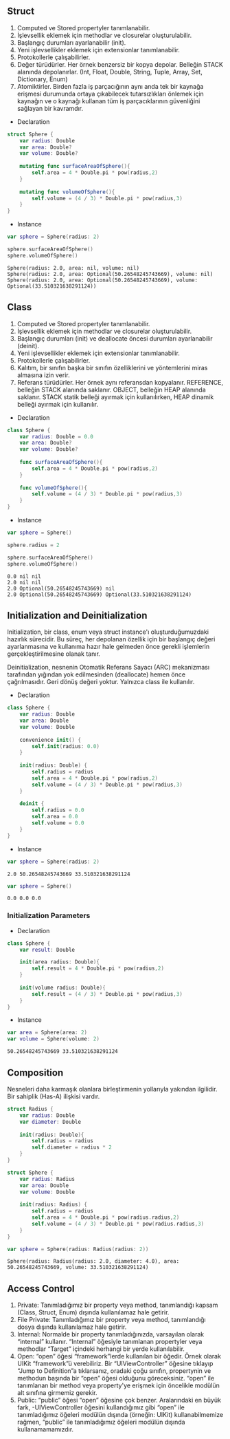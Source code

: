 ## Struct

1. Computed ve Stored propertyler tanımlanabilir.
2. İşlevsellik eklemek için methodlar ve closurelar oluşturulabilir.
3. Başlangıç durumları ayarlanabilir (init).
4. Yeni işlevsellikler eklemek için extensionlar tanımlanabilir.
5. Protokollerle çalışabilirler.
6. Değer türüdürler. Her örnek benzersiz bir kopya depolar. Belleğin STACK alanında depolanırlar. (Int, Float, Double, String, Tuple, Array, Set, Dictionary, Enum)
7. Atomiktirler. Birden fazla iş parçacığının aynı anda tek bir kaynağa erişmesi durumunda ortaya çıkabilecek tutarsızlıkları önlemek için kaynağın ve o kaynağı kullanan tüm iş parçacıklarının güvenliğini sağlayan bir kavramdır.

- Declaration
```swift
struct Sphere {
    var radius: Double
    var area: Double?
    var volume: Double?
    
    mutating func surfaceAreaOfSphere(){
        self.area = 4 * Double.pi * pow(radius,2)
    }
    
    mutating func volumeOfSphere(){
        self.volume = (4 / 3) * Double.pi * pow(radius,3)
    }
}
```
- Instance
```swift
var sphere = Sphere(radius: 2)

sphere.surfaceAreaOfSphere()
sphere.volumeOfSphere()
```
```
Sphere(radius: 2.0, area: nil, volume: nil)
Sphere(radius: 2.0, area: Optional(50.26548245743669), volume: nil)
Sphere(radius: 2.0, area: Optional(50.26548245743669), volume: Optional(33.510321638291124))
```

## Class

1. Computed ve Stored propertyler tanımlanabilir.
2. İşlevsellik eklemek için methodlar ve closurelar oluşturulabilir.
3. Başlangıç durumları (init) ve deallocate öncesi durumları ayarlanabilir (deinit).
4. Yeni işlevsellikler eklemek için extensionlar tanımlanabilir.
5. Protokollerle çalışabilirler.
6. Kalıtım, bir sınıfın başka bir sınıfın özelliklerini ve yöntemlerini miras almasına izin verir.
7. Referans türüdürler. Her örnek aynı referansdan kopyalanır. REFERENCE, belleğin STACK alanında saklanır. OBJECT, belleğin HEAP alanında saklanır. STACK statik belleği ayırmak için kullanılırken, HEAP dinamik belleği ayırmak için kullanılır.


- Declaration
```swift
class Sphere {
    var radius: Double = 0.0
    var area: Double?
    var volume: Double?
    
    func surfaceAreaOfSphere(){
        self.area = 4 * Double.pi * pow(radius,2)
    }
    
    func volumeOfSphere(){
        self.volume = (4 / 3) * Double.pi * pow(radius,3)
    }
}
```
- Instance
```swift
var sphere = Sphere()

sphere.radius = 2

sphere.surfaceAreaOfSphere()
sphere.volumeOfSphere()
```
```
0.0 nil nil
2.0 nil nil
2.0 Optional(50.26548245743669) nil
2.0 Optional(50.26548245743669) Optional(33.510321638291124)
```

## Initialization and Deinitialization
Initialization, bir class, enum veya struct instance'ı oluşturduğumuzdaki hazırlık sürecidir. Bu süreç, her depolanan özellik için bir başlangıç ​​değeri ayarlanmasına ve kullanıma hazır hale gelmeden önce gerekli işlemlerin gerçekleştirilmesine olanak tanır.

Deinitialization, nesnenin Otomatik Referans Sayacı (ARC) mekanizması tarafından yığından yok edilmesinden (deallocate) hemen önce çağrılmasıdır. Geri dönüş değeri yoktur. Yalnızca class ile kullanılır.

- Declaration
```swift
class Sphere {
    var radius: Double
    var area: Double
    var volume: Double
    
    convenience init() {
        self.init(radius: 0.0)
    }
    
    init(radius: Double) {
        self.radius = radius
        self.area = 4 * Double.pi * pow(radius,2)
        self.volume = (4 / 3) * Double.pi * pow(radius,3)
    }
    
    deinit {
        self.radius = 0.0
        self.area = 0.0
        self.volume = 0.0
    }
}
```

- Instance
```swift
var sphere = Sphere(radius: 2)
```
```
2.0 50.26548245743669 33.510321638291124
```
```swift
var sphere = Sphere()
```
```
0.0 0.0 0.0
```

### Initialization Parameters
- Declaration
```swift
class Sphere {
    var result: Double

    init(area radius: Double){
        self.result = 4 * Double.pi * pow(radius,2)
    }
    
    init(volume radius: Double){
        self.result = (4 / 3) * Double.pi * pow(radius,3)
    }
}
```

- Instance
```swift
var area = Sphere(area: 2)
var volume = Sphere(volume: 2)
```
```
50.26548245743669 33.510321638291124
```

## Composition
Nesneleri daha karmaşık olanlara birleştirmenin yollarıyla yakından ilgilidir. Bir sahiplik (Has-A) ilişkisi vardır.

```swift
struct Radius {
    var radius: Double
    var diameter: Double
    
    init(radius: Double){
        self.radius = radius
        self.diameter = radius * 2
    }
}

struct Sphere {
    var radius: Radius
    var area: Double
    var volume: Double
    
    init(radius: Radius) {
        self.radius = radius
        self.area = 4 * Double.pi * pow(radius.radius,2)
        self.volume = (4 / 3) * Double.pi * pow(radius.radius,3)
    }
}
```
```swift
var sphere = Sphere(radius: Radius(radius: 2))
```
```
Sphere(radius: Radius(radius: 2.0, diameter: 4.0), area: 50.26548245743669, volume: 33.510321638291124)
```

## Access Control

1. Private: Tanımladığımız bir property veya method, tanımlandığı kapsam (Class, Struct, Enum) dışında kullanılamaz hale getirir.
2. File Private: Tanımladığımız bir property veya method, tanımlandığı dosya dışında kullanılamaz hale getirir.
3. Internal: Normalde bir property tanımladığınızda, varsayılan olarak “internal” kullanır. “Internal” öğesiyle tanımlanan propertyler veya methodlar “Target” içindeki herhangi bir yerde kullanılabilir.
4. Open: “open” öğesi “framework”lerde kullanılan bir öğedir. Örnek olarak UIKit “framework”ü verebiliriz. Bir “UIViewController”
öğesine tıklayıp “Jump to Definition”a tıklarsanız, oradaki çoğu sınıfın, propertynin ve methodun başında bir “open” öğesi olduğunu göreceksiniz. “open” ile tanımlanan bir method veya property'ye erişmek için öncelikle modülün alt sınıfına girmemiz gerekir.
5. Public: “public” öğesi “open” öğesine çok benzer. Aralarındaki en büyük fark, -UIViewController öğesini kullandığımız gibi “open” ile tanımladığımız öğeleri modülün dışında (örneğin: UIKit) kullanabilmemize rağmen, “public” ile tanımladığımız öğeleri modülün dışında kullanamamamızdır.
